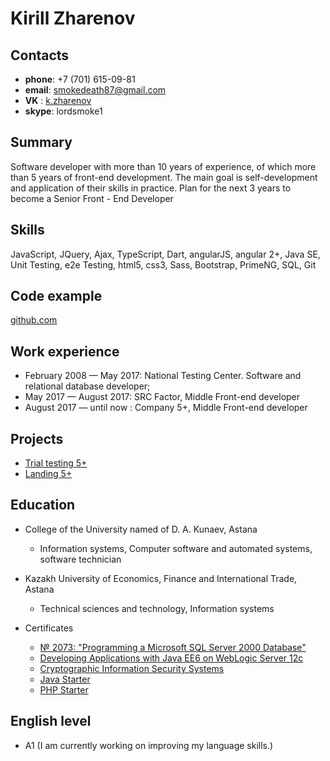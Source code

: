 # Kirill Zharenov

## Contacts
* **phone**: +7 (701) 615-09-81
* **email**: smokedeath87@gmail.com
* **VK**   : [k.zharenov](https://vk.com/k.zharenov)
* **skype**: lordsmoke1

## Summary
Software developer with more than 10 years of experience, of which more than 5 years of front-end development.
The main goal is self-development and application of their skills in practice.
Plan for the next 3 years to become a Senior Front - End Developer

## Skills
   JavaScript, JQuery, Ajax, TypeScript, Dart, angularJS, angular 2+, Java SE, Unit Testing, e2e Testing, html5, css3, Sass, Bootstrap, PrimeNG, SQL, Git

## Code example
[github.com](https://github.com/smokedeath/factor_sebestoimost2017)

## Work experience
- February 2008 — May 2017: National Testing Center.  Software and relational database developer;
- May 2017 — August 2017: SRC Factor, Middle Front-end developer
- August 2017 — until now : Company 5+, Middle Front-end developer

## Projects
 - [Trial testing 5+](http://ent.5plus.kz)
 - [Landing 5+](http://5plus.kz/)

## Education
- College of the University named of D. A. Kunaev, Astana
  - Information systems, Computer software and automated systems, software technician

- Kazakh University of Economics, Finance and International Trade, Astana
  - Technical sciences and technology, Information systems

- Certificates
  - [№ 2073: "Programming a Microsoft SQL Server 2000 Database"](https://cloud.mail.ru/public/Dw8B/9E1bTXJRa)
  - [Developing Applications with Java EE6 on WebLogic Server 12c](https://cloud.mail.ru/public/27RJ/B4UEc1Y9R)
  - [Cryptographic Information Security Systems](https://cloud.mail.ru/public/7diD/AgUvzbPbK)
  - [Java Starter](https://cloud.mail.ru/public/Bydb/hkJuuX35n)
  - [PHP Starter](https://cloud.mail.ru/public/AYJQ/9ZjnQthXz)

## English level
- A1 (I am currently working on improving my language skills.)